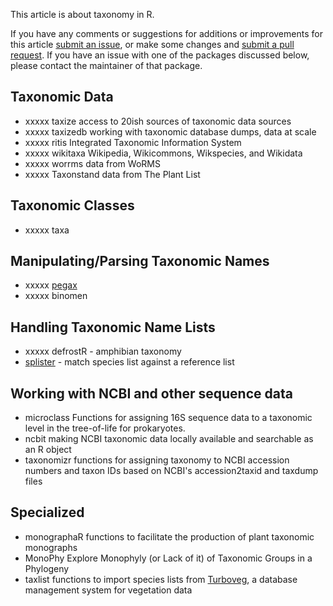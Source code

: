 This article is about taxonomy in R.

If you have any comments or suggestions for additions or improvements for this article [submit an issue](https://github.com/ropensci/webservices/issues), or make some changes and [submit a pull request](https://github.com/ropensci/taxonomy/pulls). If you have an issue with one of the packages discussed below, please contact the maintainer of that package.

Taxonomic Data
--------------

-   xxxxx <pkg>taxize</pkg> access to 20ish sources of taxonomic data sources
-   xxxxx <pkg>taxizedb</pkg> working with taxonomic database dumps, data at scale
-   xxxxx <pkg>ritis</pkg> Integrated Taxonomic Information System
-   xxxxx <pkg>wikitaxa</pkg> Wikipedia, Wikicommons, Wikspecies, and Wikidata
-   xxxxx <pkg>worrms</pkg> data from WoRMS
-   xxxxx <pkg>Taxonstand</pkg> data from The Plant List

Taxonomic Classes
-----------------

- xxxxx <pkg>taxa</pkg>


Manipulating/Parsing Taxonomic Names
------------------------------------

- xxxxx [pegax](https://github.com/ropenscilabs/pegax)
- xxxxx <pkg>binomen</pkg>


Handling Taxonomic Name Lists
-----------------------------

- xxxxx <pkg>defrostR</pkg> - amphibian taxonomy
- [splister](https://github.com/ropenscilabs/splister) - match species list against a reference list


Working with NCBI and other sequence data
-----------------------------------------

- <pkg>microclass</pkg> Functions for assigning 16S sequence data to a taxonomic level in the tree-of-life for prokaryotes.
- <pkg>ncbit</pkg> making NCBI taxonomic data locally available and searchable as an R object
- <pkg>taxonomizr</pkg> functions for assigning taxonomy to NCBI accession numbers and taxon IDs based on NCBI's accession2taxid and taxdump files


Specialized
-----------

- <pkg>monographaR</pkg> functions to facilitate the production of plant taxonomic monographs
- <pkg>MonoPhy</pkg> Explore Monophyly (or Lack of it) of Taxonomic Groups in a Phylogeny
- <pkg>taxlist</pkg> functions to import species lists from [Turboveg](<https://www.synbiosys.alterra.nl/turboveg>), a database management system for vegetation data
